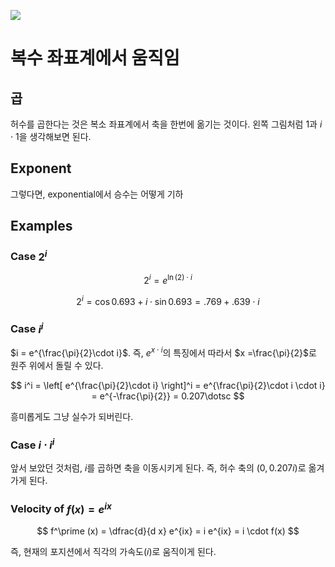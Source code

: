 

![](https://betterexplained.com/wp-content/uploads/2018/08/imaginary-multiplication-exponents.png)

# 복수 좌표계에서 움직임 

## 곱 

허수를 곱한다는 것은 복소 좌표계에서 축을 한번에 옮기는 것이다. 왼쪽 그림처럼 $1$과 $i \cdot 1$을 생각해보면 된다. 

## Exponent 

그렇다면, exponential에서 승수는 어떻게 기하


## Examples 

### Case $2^i$

$$
2^i = e^{\ln (2) \cdot i}
$$

$$
2^i = \cos 0.693 + i \cdot \sin 0.693 = .769 + .639 \cdot i
$$

### Case $i^i$

$i = e^{\frac{\pi}{2}\cdot i}$. 즉, $e^{x \cdot i}$의 특징에서 따라서 $x =\frac{\pi}{2}$로 원주 위에서 돌릴 수 있다.  

$$
i^i = \left[ e^{\frac{\pi}{2}\cdot i} \right]^i =  e^{\frac{\pi}{2}\cdot i \cdot i} = e^{-\frac{\pi}{2}}  = 0.207\dotsc
$$

흥미롭게도 그냥 실수가 되버린다. 

### Case $i \cdot i^i$

앞서 보았던 것처럼, $i$를 곱하면 축을 이동시키게 된다. 즉, 허수 축의 $(0, 0.207i)$로 옮겨가게 된다. 


### Velocity of $f(x) = e^{i x}$

$$
f^\prime (x) = \dfrac{d}{d x} e^{ix} = i e^{ix} = i \cdot f(x)
$$

즉, 현재의 포지션에서 직각의 가속도($i$)로 움직이게 된다. 



<!--stackedit_data:
eyJoaXN0b3J5IjpbLTkwNTQ5NDY0MywtNjIwMTA5MjQ4LDYzMj
gyMDkzNiwyMDU5OTIxNTYxLC0xNDU2MjM1NzA1LDE2ODQ5ODk2
MTQsLTY0ODc2MDYxMl19
-->